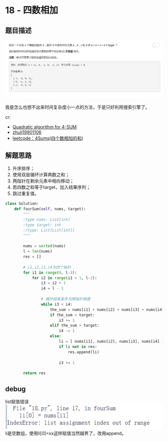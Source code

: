 # 18 - 四数相加

## 题目描述
![problem](images/18.png)

我是怎么也想不出来时间复杂度小一点的方法，于是只好利用搜索引擎了。

cr: 
* [Quadratic algorithm for 4-SUM](https://stackoverflow.com/questions/14732277/quadratic-algorithm-for-4-sum)
* [zhuli19901106](https://github.com/zhuli19901106/leetcode-2/blob/master/4sum_1_AC.cpp)
* [leetcode：4Sums(四个数相加的和)](http://www.cnblogs.com/zhaolizhen/p/3378685.html)

## 解题思路
1. 升序排序；
2. 使用双层循环计算两数之和；
3. 两指针在剩余元素中相向移动；
4. 若四数之和等于target，加入结果序列；
5. 跳过重复值。

```python
class Solution:
    def fourSum(self, nums, target):
        """
        :type nums: List[int]
        :type target: int
        :rtype: List[List[int]]
        """

        nums = sorted(nums)
        l = len(nums)
        res = []

        # i1,i2,i3,i4为四个指针
        for i1 in range(0, l-3):
        	for i2 in range(i1 + 1, l-2):
        		i3 = i2 + 1
        		i4 = l - 1

        		# 循环结束条件为两指针相遇
        		while i3 < i4:
        			the_sum = nums[i1] + nums[i2] + nums[i3] + nums[i4]
        			if the_sum < target:
        				i3 += 1
        			elif the_sum > target:
        				i4 -= 1
        			else:
        				li = [ nums[i1], nums[i2], nums[i3], nums[i4] ] 
        				if li not in res:
        					res.append(li)
        				
        				i3 += 1

        return res
```

## debug
list赋值错误
![error](images/error.png)
li是空数组，使用li[0]=xx这样赋值当然越界了，改用append。